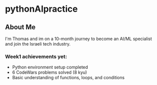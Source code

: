 # pythonAIpractice

## About Me
I'm Thomas and im on a 10-month journey to become an AI/ML specialist and join the Israeli tech industry.

### Week1 achievements yet:
-  Python environment setup completed
-  6 CodeWars problems solved (8 kyu)
-  Basic understanding of functions, loops, and conditions


